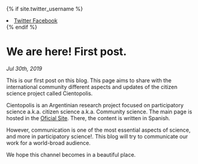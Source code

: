 {% if site.twitter_username %}
  <li>
    <a href="https://twitter.com/{{  site.twitter_username }}">
      <i class="fa fa-twitter"></i> Twitter
    </a>
    <a href="https://www.facebook.com/{{ site.facebook_username }}">
      <i class="fa fa-facebook"></i> Facebook
    </a>
  </li>
{% endif %}

# We are here! First post.
_Jul 30th, 2019_

This is our first post on this blog. This page aims to share with the international community different aspects and updates of the citizen science project called Cientopolis.

Cientopolis is an Argentinian research project focused on participatory science a.k.a. citizen science a.k.a. Community science. The main page is hosted in the [Oficial Site](http://www.cientopolis.org). There, the content is written in Spanish.

However, communication is one of the most essential aspects of science, and more in participatory science!. This blog will try to communicate our work for a world-broad audience.

We hope this channel becomes in a beautiful place.
